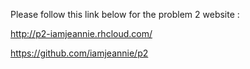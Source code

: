 Please follow this link below for the problem 2 website : 

http://p2-iamjeannie.rhcloud.com/


https://github.com/iamjeannie/p2